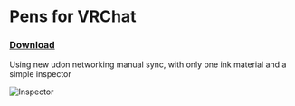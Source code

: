 # Pens for VRChat
### [Download](https://github.com/z3y/vertex-color-pens/releases)
Using new udon networking manual sync, with only one ink material and a simple inspector

![Inspector](https://i.imgur.com/RmLG0mO.png)
